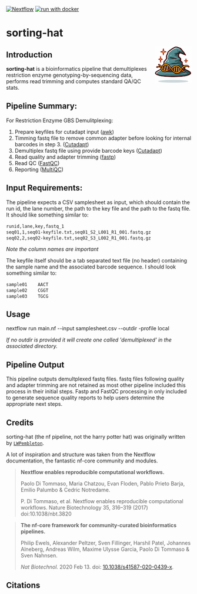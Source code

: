 [![Nextflow](https://img.shields.io/badge/nextflow%20DSL2-%E2%89%A522.10.1-23aa62.svg)](https://www.nextflow.io/)
[![run with docker](https://img.shields.io/badge/run%20with-docker-0db7ed?labelColor=000000&logo=docker)](https://www.docker.com/)

# sorting-hat
<img align="right" src="docs/images/sorting-hat.jpg" height="100">


## Introduction

**sorting-hat** is a bioinformatics pipeline that demultiplexes restriction enzyme genotyping-by-sequencing data, performs read trimming and computes standard QA/QC stats.


## Pipeline Summary:

For Restriction Enzyme GBS Demulitplexing:
1. Prepare keyfiles for cutadapt input ([awk](https://www.gnu.org/software/gawk/manual/gawk.html))
2. Timming fastq file to remove common adapter before looking for internal barcodes in step 3. ([Cutadapt](https://cutadapt.readthedocs.io/en/stable/))
3. Demultiplex fastq file using provide barcode keys ([Cutadapt](https://cutadapt.readthedocs.io/en/stable/))
4. Read quality and adapter trimming ([fastp](https://github.com/OpenGene/fastp))
5. Read QC ([FastQC](https://www.bioinformatics.babraham.ac.uk/projects/fastqc/))
6. Reporting ([MultiQC](https://multiqc.info/))

## Input Requirements:
The pipeline expects a CSV samplesheet as input, which should contain the run id, the lane number, the path to the key file and the path to the fastq file. It should like something similar to:

```csv
runid,lane,key,fastq_1
seq01,1,seq01-keyfile.txt,seq01_S2_L001_R1_001.fastq.gz
seq02,2,seq02-keyfile.txt,seq02_S3_L002_R1_001.fastq.gz
```

*Note the column names are important*

The keyfile itself should be a tab separated text file (no header) containing the sample name and the associated barcode sequence. I should look something similar to:

```text
sample01    AACT
sample02    CGGT
sample03    TGCG
```


## Usage

nextflow run main.nf --input samplesheet.csv --outdir <OUTDIR> -profile local

*If no outdir is provided it will create one called 'demultiplexed' in the associated directory.*

## Pipeline Output

This pipeline outputs demultplexed fastq files. fastq files following quality and adapter trimming are not retained as most other pipeline included this process in their initial steps. Fastp and FastQC processing in only included to generate sequence quality reports to help users determine the appropriate next steps.

## Credits

sorting-hat (the nf pipeline, not the harry potter hat) was originally written by [`LWPembleton`](https://github.com:lpembleton).

A lot of inspiration and structure was taken from the Nextflow documentation, the fantastic nf-core community and modules.

> **Nextflow enables reproducible computational workflows.**
> 
> Paolo Di Tommaso, Maria Chatzou, Evan Floden, Pablo Prieto Barja, Emilio Palumbo & Cedric Notredame.
> 
> P. Di Tommaso, et al. Nextflow enables reproducible computational workflows. Nature Biotechnology 35, 316–319 (2017) doi:10.1038/nbt.3820

> **The nf-core framework for community-curated bioinformatics pipelines.**
>
> Philip Ewels, Alexander Peltzer, Sven Fillinger, Harshil Patel, Johannes Alneberg, Andreas Wilm, Maxime Ulysse Garcia, Paolo Di Tommaso & Sven Nahnsen.
>
> _Nat Biotechnol._ 2020 Feb 13. doi: [10.1038/s41587-020-0439-x](https://dx.doi.org/10.1038/s41587-020-0439-x).



## Citations


